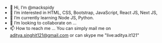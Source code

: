 - 👋 Hi, I’m @mackspidy
- 👀 I’m interested in HTML, CSS, Bootstrap, JavaScript, React JS, Next JS, 
- 🌱 I’m currently learning Node JS, Python.
- 💞️ I’m looking to collaborate on ...
- 📫 How to reach me ... You can simply mail me on aditya.singhit121@gmail.com or can skype me "live:aditya.it121"

<!---
mackspidy/mackspidy is a ✨ special ✨ repository because its `README.md` (this file) appears on your GitHub profile.
You can click the Preview link to take a look at your changes.
--->
